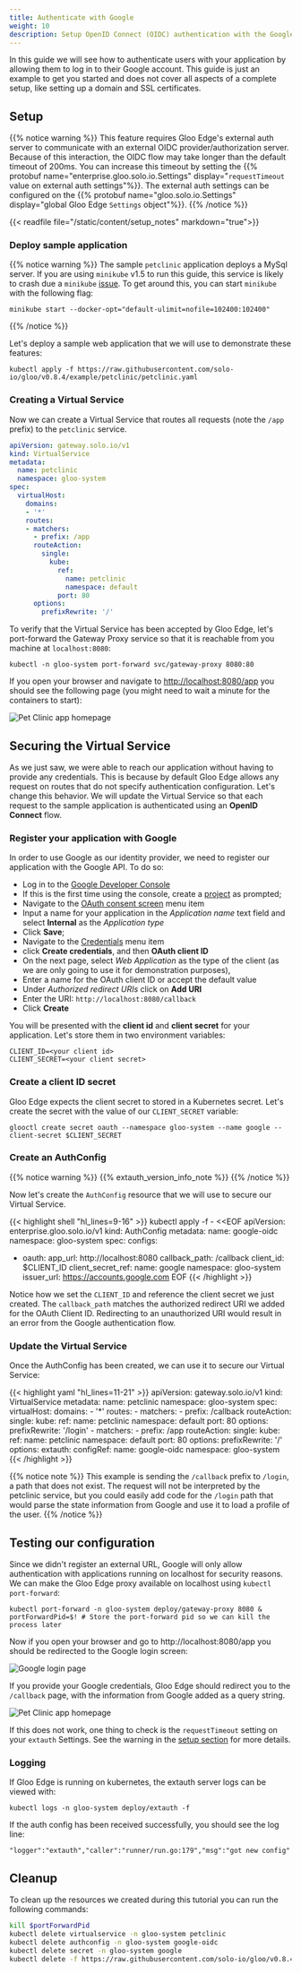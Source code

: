 ```yaml
---
title: Authenticate with Google
weight: 10
description: Setup OpenID Connect (OIDC) authentication with the Google identity provider. 
---
```


In this guide we will see how to authenticate users with your application by allowing them to log in to their Google 
account. This guide is just an example to get you started and does not cover all aspects of a complete setup, 
like setting up a domain and SSL certificates.

## Setup
{{% notice warning %}}
This feature requires Gloo Edge's external auth server to communicate with an external OIDC provider/authorization server.
Because of this interaction, the OIDC flow may take longer than the default timeout of 200ms.
You can increase this timeout by setting the {{% protobuf name="enterprise.gloo.solo.io.Settings" display="`requestTimeout` value on external auth settings"%}}.
The external auth settings can be configured on the {{% protobuf name="gloo.solo.io.Settings" display="global Gloo Edge `Settings` object"%}}.
{{% /notice %}}

{{< readfile file="/static/content/setup_notes" markdown="true">}}

### Deploy sample application
{{% notice warning %}}
The sample `petclinic` application deploys a MySql server. If you are using `minikube` v1.5 to run this guide, this 
service is likely to crash due a `minikube` [issue](https://github.com/kubernetes/minikube/issues/5751). 
To get around this, you can start `minikube` with the following flag:

```shell
minikube start --docker-opt="default-ulimit=nofile=102400:102400" 
```
{{% /notice %}}

Let's deploy a sample web application that we will use to demonstrate these features:
```shell
kubectl apply -f https://raw.githubusercontent.com/solo-io/gloo/v0.8.4/example/petclinic/petclinic.yaml
```

### Creating a Virtual Service
Now we can create a Virtual Service that routes all requests (note the `/app` prefix) to the `petclinic` service.

```yaml
apiVersion: gateway.solo.io/v1
kind: VirtualService
metadata:
  name: petclinic
  namespace: gloo-system
spec:
  virtualHost:
    domains:
    - '*'
    routes:
    - matchers:
      - prefix: /app
      routeAction:
        single:
          kube:
            ref:
              name: petclinic
              namespace: default
            port: 80
      options:
        prefixRewrite: '/'
```

To verify that the Virtual Service has been accepted by Gloo Edge, let's port-forward the Gateway Proxy service so that it is 
reachable from you machine at `localhost:8080`:
```
kubectl -n gloo-system port-forward svc/gateway-proxy 8080:80
```

If you open your browser and navigate to [http://localhost:8080/app](http://localhost:8080/app) you should see the following page (you might need to wait a minute for the containers to start):

![Pet Clinic app homepage](petclinic-home.png)

## Securing the Virtual Service
As we just saw, we were able to reach our application without having to provide any credentials. This is because by default Gloo Edge allows any request on routes that do not specify authentication configuration. Let's change this behavior. We will update the Virtual Service so that each request to the sample application is authenticated using an **OpenID Connect** flow.

### Register your application with Google
In order to use Google as our identity provider, we need to register our application with the Google API.
To do so:
 
- Log in to the [Google Developer Console](https://console.developers.google.com/)
- If this is the first time using the console, create a [project](https://cloud.google.com/resource-manager/docs/creating-managing-projects)
as prompted;
- Navigate to the [OAuth consent screen](https://console.developers.google.com/apis/credentials/consent) menu item
- Input a name for your application in the *Application name* text field and select **Internal** as the *Application type*
- Click **Save**;
- Navigate to the [Credentials](https://console.developers.google.com/apis/credentials) menu item
- click **Create credentials**, and then **OAuth client ID**
- On the next page, select *Web Application* as the type of the client (as we are only going to use it for demonstration purposes), 
- Enter a name for the OAuth client ID or accept the default value
- Under *Authorized redirect URIs* click on **Add URI**
- Enter the URI: `http://localhost:8080/callback`
- Click **Create**

You will be presented with the **client id** and **client secret** for your application.
Let's store them in two environment variables:

```noop
CLIENT_ID=<your client id>
CLIENT_SECRET=<your client secret>
```

### Create a client ID secret
Gloo Edge expects the client secret to stored in a Kubernetes secret. Let's create the secret with the value of our `CLIENT_SECRET` variable:

```shell
glooctl create secret oauth --namespace gloo-system --name google --client-secret $CLIENT_SECRET
```

### Create an AuthConfig
{{% notice warning %}}
{{% extauth_version_info_note %}}
{{% /notice %}}

Now let's create the `AuthConfig` resource that we will use to secure our Virtual Service.

{{< highlight shell "hl_lines=9-16" >}}
kubectl apply -f - <<EOF
apiVersion: enterprise.gloo.solo.io/v1
kind: AuthConfig
metadata:
  name: google-oidc
  namespace: gloo-system
spec:
  configs:
  - oauth:
      app_url: http://localhost:8080
      callback_path: /callback
      client_id: $CLIENT_ID
      client_secret_ref:
        name: google
        namespace: gloo-system
      issuer_url: https://accounts.google.com
EOF
{{< /highlight >}}

Notice how we set the `CLIENT_ID` and reference the client secret we just created. The `callback_path` matches the authorized redirect URI we added for the OAuth Client ID. Redirecting to an unauthorized URI would result in an error from the Google authentication flow.

### Update the Virtual Service
Once the AuthConfig has been created, we can use it to secure our Virtual Service:

{{< highlight yaml "hl_lines=11-21" >}}
apiVersion: gateway.solo.io/v1
kind: VirtualService
metadata:
  name: petclinic
  namespace: gloo-system
spec:
  virtualHost:
    domains:
    - '*'
    routes:
    - matchers:
      - prefix: /callback
      routeAction:
        single:
          kube:
            ref:
              name: petclinic
              namespace: default
            port: 80
      options:
        prefixRewrite: '/login'
    - matchers:
      - prefix: /app
      routeAction:
        single:
          kube:
            ref:
              name: petclinic
              namespace: default
            port: 80
      options:
          prefixRewrite: '/'
    options:
      extauth:
        configRef:
          name: google-oidc
          namespace: gloo-system
{{< /highlight >}}

{{% notice note %}}
This example is sending the `/callback` prefix to `/login`, a path that does not exist. The request will not be interpreted by the petclinic service, but you could easily add code for the `/login` path that would parse the state information from Google and use it to load a profile of the user.
{{% /notice %}}

## Testing our configuration
Since we didn't register an external URL, Google will only allow authentication with applications running on localhost for security reasons. We can make the Gloo Edge proxy available on localhost using `kubectl port-forward`:

```shell
kubectl port-forward -n gloo-system deploy/gateway-proxy 8080 &
portForwardPid=$! # Store the port-forward pid so we can kill the process later
```

Now if you open your browser and go to http://localhost:8080/app you should be redirected to the Google login screen:

![Google login page](google-login.png)
 
If you provide your Google credentials, Gloo Edge should redirect you to the `/callback` page, with the information from Google added as a query string.

![Pet Clinic app homepage](petclinic-querystring.jpeg)

If this does not work, one thing to check is the `requestTimeout` setting on your `extauth` Settings. See the warning in the [setup section](#setup) for more details.

### Logging

If Gloo Edge is running on kubernetes, the extauth server logs can be viewed with:
```
kubectl logs -n gloo-system deploy/extauth -f
```
If the auth config has been received successfully, you should see the log line:
```
"logger":"extauth","caller":"runner/run.go:179","msg":"got new config"
```

## Cleanup
To clean up the resources we created during this tutorial you can run the following commands:

```bash
kill $portForwardPid
kubectl delete virtualservice -n gloo-system petclinic
kubectl delete authconfig -n gloo-system google-oidc
kubectl delete secret -n gloo-system google
kubectl delete -f https://raw.githubusercontent.com/solo-io/gloo/v0.8.4/example/petclinic/petclinic.yaml
```